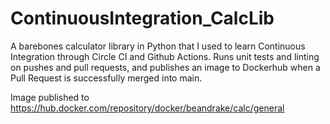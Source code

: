 # ContinuousIntegration_CalcLib 
A barebones calculator library in Python that I used to learn Continuous Integration through Circle CI and Github Actions.  Runs unit tests and linting on pushes and pull requests, and publishes an image to Dockerhub when a Pull Request is successfully merged into main.

Image published to https://hub.docker.com/repository/docker/beandrake/calc/general
